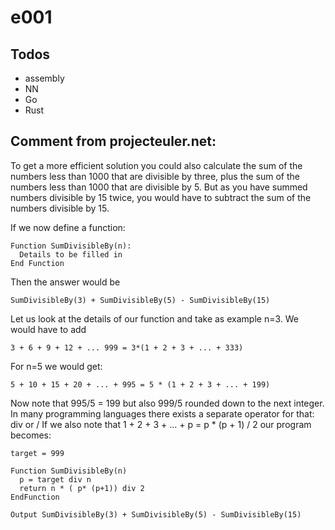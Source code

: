
# e001

## Todos

* assembly
* NN
* Go
* Rust

## Comment from projecteuler.net:

To get a more efficient solution you could also calculate the sum of the numbers less than 1000 that are divisible by three, plus the sum of the numbers less than 1000 that are divisible by 5.
But as you have summed numbers divisible by 15 twice, you would have to subtract the sum of the numbers divisible by 15.

If we now define a function:
```
Function SumDivisibleBy(n):
  Details to be filled in
End Function
```

Then the answer would be 
```
SumDivisibleBy(3) + SumDivisibleBy(5) - SumDivisibleBy(15)
```

Let us look at the details of our function and take as example n=3.
We would have to add
```
3 + 6 + 9 + 12 + ... 999 = 3*(1 + 2 + 3 + ... + 333)
```
For n=5 we would get: 
```
5 + 10 + 15 + 20 + ... + 995 = 5 * (1 + 2 + 3 + ... + 199)
```
Now note that 995/5 = 199 but also  999/5 rounded down to the next integer.
In many programming languages there exists a separate operator for that: div or / 
If we also note that 1 + 2 + 3 + ... + p = p * (p + 1) / 2 our program becomes:
```
target = 999

Function SumDivisibleBy(n) 
  p = target div n
  return n * ( p* (p+1)) div 2
EndFunction

Output SumDivisibleBy(3) + SumDivisibleBy(5) - SumDivisibleBy(15)
```
